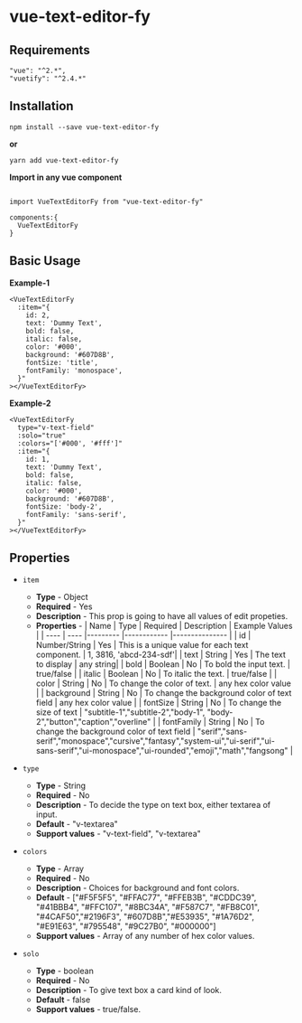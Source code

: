 # vue-text-editor-fy
## Requirements

```
"vue": "^2.*",
"vuetify": "^2.4.*"
```

## Installation

```
npm install --save vue-text-editor-fy
```
**or**
```
yarn add vue-text-editor-fy
```

**Import in any vue component**

```

import VueTextEditorFy from "vue-text-editor-fy"

components:{
  VueTextEditorFy
}
```

## Basic Usage

**Example-1**
```
<VueTextEditorFy
  :item="{
    id: 2,
    text: 'Dummy Text',
    bold: false,
    italic: false,
    color: '#000',
    background: '#607D8B',
    fontSize: 'title',
    fontFamily: 'monospace',
  }"
></VueTextEditorFy>
```

**Example-2**
```
<VueTextEditorFy
  type="v-text-field"
  :solo="true"
  :colors="['#000', '#fff']"
  :item="{
    id: 1,
    text: 'Dummy Text',
    bold: false,
    italic: false,
    color: '#000',
    background: '#607D8B',
    fontSize: 'body-2',
    fontFamily: 'sans-serif',
  }"
></VueTextEditorFy>
```
## Properties

- `item`
  - **Type** - Object
  - **Required** - Yes
  - **Description** - This prop is going to have all values of edit propeties.
  - **Properties** -
     | Name | Type | Required | Description | Example Values |
     | ---- | ---- |--------- |------------ |--------------- |
     | id | Number/String | Yes | This is a unique value for each text component. | 1, 3816, 'abcd-234-sdf'|
     | text | String | Yes | The text to display | any string|
     | bold | Boolean | No | To bold the input text. | true/false |
     | italic | Boolean | No | To italic the text. | true/false |
     | color | String | No | To change the color of text. | any hex color value |
     | background | String | No | To change the background color of text field | any hex color value |
     | fontSize | String | No | To change the size of text | "subtitle-1","subtitle-2","body-1", "body-2","button","caption","overline" |
     | fontFamily | String | No | To change the background color of text field | "serif","sans-serif","monospace","cursive","fantasy","system-ui","ui-serif","ui-sans-serif","ui-monospace","ui-rounded","emoji","math","fangsong" |

- `type`
  - **Type** - String
  - **Required** - No
  - **Description** - To decide the type on text box, either textarea of input.
  - **Default** - "v-textarea"
  - **Support values** - "v-text-field", "v-textarea"

- `colors`
  - **Type** - Array
  - **Required** - No
  - **Description** - Choices for background and font colors.
  - **Default** - ["#F5F5F5", "#FFAC77", "#FFEB3B", "#CDDC39", "#41BBB4", "#FFC107", "#8BC34A", "#F587C7", "#FB8C01", "#4CAF50","#2196F3", "#607D8B","#E53935", "#1A76D2", "#E91E63", "#795548", "#9C27B0", "#000000"]
  - **Support values** - Array of any number of hex color values.

- `solo`
  - **Type** - boolean
  - **Required** - No
  - **Description** - To give text box a card kind of look.
  - **Default** - false
  - **Support values** - true/false.



